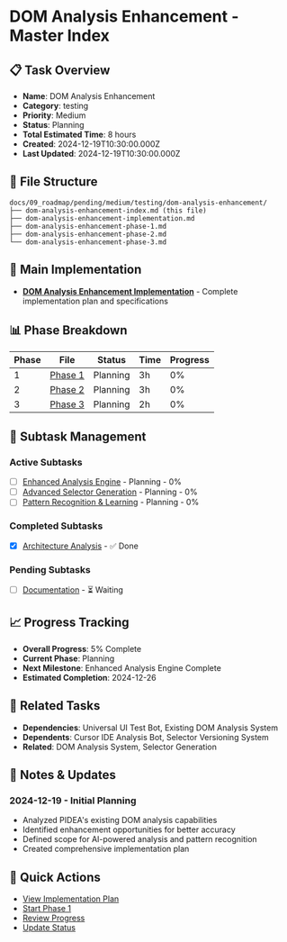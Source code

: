# DOM Analysis Enhancement - Master Index

## 📋 Task Overview
- **Name**: DOM Analysis Enhancement
- **Category**: testing
- **Priority**: Medium
- **Status**: Planning
- **Total Estimated Time**: 8 hours
- **Created**: 2024-12-19T10:30:00.000Z
- **Last Updated**: 2024-12-19T10:30:00.000Z

## 📁 File Structure
```
docs/09_roadmap/pending/medium/testing/dom-analysis-enhancement/
├── dom-analysis-enhancement-index.md (this file)
├── dom-analysis-enhancement-implementation.md
├── dom-analysis-enhancement-phase-1.md
├── dom-analysis-enhancement-phase-2.md
└── dom-analysis-enhancement-phase-3.md
```

## 🎯 Main Implementation
- **[DOM Analysis Enhancement Implementation](./dom-analysis-enhancement-implementation.md)** - Complete implementation plan and specifications

## 📊 Phase Breakdown
| Phase | File | Status | Time | Progress |
|-------|------|--------|------|----------|
| 1 | [Phase 1](./dom-analysis-enhancement-phase-1.md) | Planning | 3h | 0% |
| 2 | [Phase 2](./dom-analysis-enhancement-phase-2.md) | Planning | 3h | 0% |
| 3 | [Phase 3](./dom-analysis-enhancement-phase-3.md) | Planning | 2h | 0% |

## 🔄 Subtask Management
### Active Subtasks
- [ ] [Enhanced Analysis Engine](./dom-analysis-enhancement-phase-1.md) - Planning - 0%
- [ ] [Advanced Selector Generation](./dom-analysis-enhancement-phase-2.md) - Planning - 0%
- [ ] [Pattern Recognition & Learning](./dom-analysis-enhancement-phase-3.md) - Planning - 0%

### Completed Subtasks
- [x] [Architecture Analysis](./dom-analysis-enhancement-implementation.md) - ✅ Done

### Pending Subtasks
- [ ] [Documentation](./dom-analysis-enhancement-implementation.md) - ⏳ Waiting

## 📈 Progress Tracking
- **Overall Progress**: 5% Complete
- **Current Phase**: Planning
- **Next Milestone**: Enhanced Analysis Engine Complete
- **Estimated Completion**: 2024-12-26

## 🔗 Related Tasks
- **Dependencies**: Universal UI Test Bot, Existing DOM Analysis System
- **Dependents**: Cursor IDE Analysis Bot, Selector Versioning System
- **Related**: DOM Analysis System, Selector Generation

## 📝 Notes & Updates
### 2024-12-19 - Initial Planning
- Analyzed PIDEA's existing DOM analysis capabilities
- Identified enhancement opportunities for better accuracy
- Defined scope for AI-powered analysis and pattern recognition
- Created comprehensive implementation plan

## 🚀 Quick Actions
- [View Implementation Plan](./dom-analysis-enhancement-implementation.md)
- [Start Phase 1](./dom-analysis-enhancement-phase-1.md)
- [Review Progress](#progress-tracking)
- [Update Status](#notes--updates)
